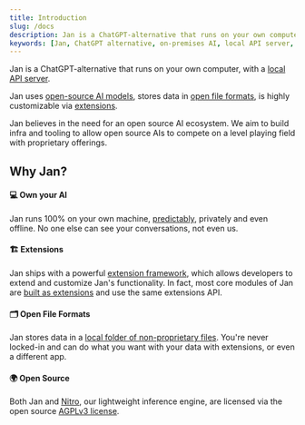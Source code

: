 ```yaml
---
title: Introduction
slug: /docs
description: Jan is a ChatGPT-alternative that runs on your own computer, with a local API server.
keywords: [Jan, ChatGPT alternative, on-premises AI, local API server, local AI, llm, conversational AI, no-subscription fee]
---
```


Jan is a ChatGPT-alternative that runs on your own computer, with a [local API server](/api). 

Jan uses [open-source AI models](/docs/models), stores data in [open file formats](/specs/data-structures), is highly customizable via [extensions](/docs/extensions). 

Jan believes in the need for an open source AI ecosystem. We aim to build infra and tooling to allow open source AIs to compete on a level playing field with proprietary offerings. 

## Why Jan?

#### 💻 Own your AI
Jan runs 100% on your own machine, [predictably](https://www.reddit.com/r/LocalLLaMA/comments/17mghqr/comment/k7ksti6/?utm_source=share&utm_medium=web2x&context=3), privately and even offline. No one else can see your conversations, not even us. 

#### 🏗️ Extensions
Jan ships with a powerful [extension framework](/docs/extensions), which allows developers to extend and customize Jan's functionality. In fact, most core modules of Jan are [built as extensions](/specs/architecture) and use the same extensions API. 

#### 🗂️ Open File Formats
Jan stores data in a [local folder of non-proprietary files](/specs/data-structures). You're never locked-in and can do what you want with your data with extensions, or even a different app. 

#### 🌍 Open Source
Both Jan and [Nitro](https://nitro.jan.ai), our lightweight inference engine, are licensed via the open source [AGPLv3 license](https://github.com/janhq/jan/blob/main/LICENSE). 

<!-- ## Design Principles -->

<!-- OpenAI meets VSCode meets Obsidian. 

Minimalism: https://docusaurus.io/docs#design-principles. Not having abstractions is better than having the wrong abstractions. Assistants as code. Only including features that are absolutely necessary in the Jan API. 

File-based: User should be able to look at a Jan directory and intuit how it works. Transparency. Editing things via a text editor, vs. needing a database tool for SQLite. 

Participatory: https://www.getlago.com/blog/the-5-reasons-why-we-chose-open-source -->